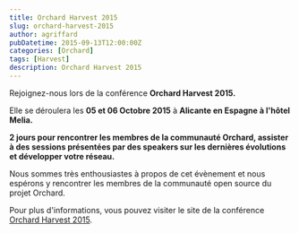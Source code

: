 ```yaml
---
title: Orchard Harvest 2015
slug: orchard-harvest-2015
author: agriffard
pubDatetime: 2015-09-13T12:00:00Z
categories: [Orchard]
tags: [Harvest]
description: Orchard Harvest 2015
---
```


Rejoignez-nous lors de la conférence **Orchard Harvest 2015.**

Elle se déroulera les **05 et 06 Octobre 2015** à **Alicante en Espagne à l'hôtel Melia.**

**2 jours pour rencontrer les membres de la communauté Orchard, assister à des sessions présentées par des speakers sur les dernières évolutions et développer votre réseau.**

Nous sommes très enthousiastes à propos de cet évènement et nous espérons y rencontrer les membres de la communauté open source du projet Orchard.

Pour plus d'informations, vous pouvez visiter le site de la conférence [Orchard Harvest 2015](http://orchardharvest.org/).
